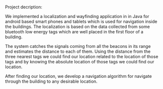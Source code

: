 Project decription:

We implemented a localization and wayfinding application in in Java for
android based smart phones and tablets which is used for navigation
inside the buildings. The localization is based on the data collected from
some bluetooth low energy tags which are well placed in the first floor
of a building. 

The system catches the signals coming from all
the beacons in its range and estimates the distance to each of them.
Using the distance from the three nearest tags we could find our location
related to the location of those tags and by knowing the absolute location
of those tags we could find our location. 

After finding our location, we develop a navigation algorithm for navigate through the building
to any desirable location.





